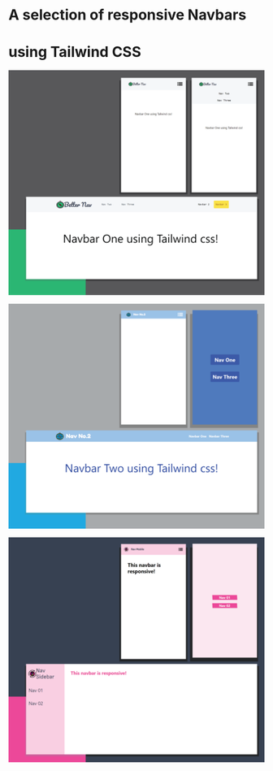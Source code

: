 # A selection of responsive Navbars 
# using Tailwind CSS


![Mockup_Nav01](public/mockup_nav_01-01-01.png)


![Mockup_Nav01](public/mockup_nav_02-01-01.png)

![Mockup_Nav01](public/mockup_nav_03-01.png)
